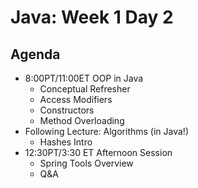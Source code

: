 # Java: Week 1 Day 2
## Agenda
- 8:00PT/11:00ET OOP in Java
    - Conceptual Refresher
    - Access Modifiers
    - Constructors
    - Method Overloading
- Following Lecture: Algorithms (in Java!)
    - Hashes Intro
- 12:30PT/3:30 ET Afternoon Session
    - Spring Tools Overview
    - Q&A